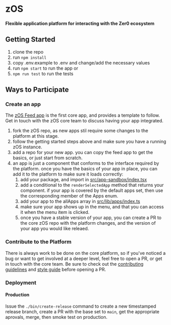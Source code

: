# zOS
#### Flexible application platform for interacting with the Zer0 ecosystem

## Getting Started
1. clone the repo
1. run `npm install`
1. copy .env.example to .env and change/add the necessary values
1. run `npm start` to run the app or
1. `npm run test` to run the tests

## Ways to Participate
### Create an app
The [zOS Feed app](https://github.com/zer0-os/zOS-feed) is the first core app, and provides a template to follow. Get in touch with the zOS core team to discuss having your app integrated.

1. fork the zOS repo, as new apps stil require some changes to the platform at this stage.
1. follow the getting started steps above and make sure you have a running zOS instance.
1. add a repo for your new app. you can copy the feed app to get the basics, or just start from scratch.
1. an app is just a component that conforms to the interface required by the platform. once you have the basics of your app in place, you can add it to the platform to make sure it loads correctly:
    1. add your package, and import in [src/app-sandbox/index.tsx](src/app-sandbox/index.tsx)
    1. add a conditional to the `renderSelectedApp` method that returns your component. if your app is covered by the default apps set, then use the corresponding member of the Apps enum.
    1. add your app to the allApps array in [src/lib/apps/index.ts](src/lib/apps/index.ts)
    1. make sure your app shows up in the menu, and that you can access it when the menu item is clicked.
    1. once you have a stable version of your app, you can create a PR to the core zOS repo with the platform changes, and the version of your app you would like releaed.

### Contribute to the Platform
There is always work to be done on the core platform, so if you've noticed a bug or want to get involved at a deeper level, feel free to open a PR, or get in touch with the core team. Be sure to check out the [contributing guidelines](CONTRIBUTING.md) and [style guide](STYLE_GUIDE.md) before opening a PR.

### Deployment
#### Production
Issue the `./bin/create-release` command to create a new timestamped release branch, create a PR with the base set to `main`, get the appropriate aprovals, merge, then smoke test on production.
